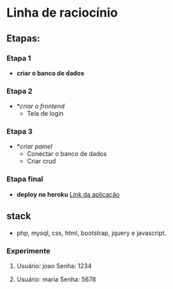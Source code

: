 # Linha de raciocínio
## Etapas:

### Etapa 1 
* **criar o banco de dados**

### Etapa 2
* **criar o frontend*
   * Tela de login

### Etapa 3
* **criar painel*
   * Conectar o banco de dados
   * Criar crud 

### Etapa final
* **deploy no heroku**
[Link da aplicação](https://economapas-challenges-cronos.herokuapp.com)

## stack 
 * php, mysql, css, html, bootstrap, jquery e javascript.
### Experimente
1) Usuário: joao
Senha: 1234

2) Usuário: maria
Senha: 5678